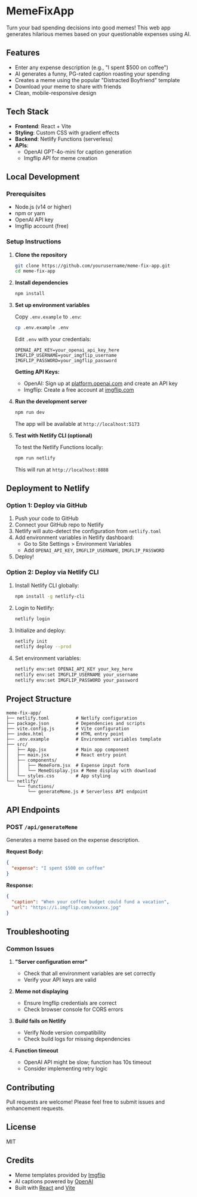 # MemeFixApp

Turn your bad spending decisions into good memes! This web app generates hilarious memes based on your questionable expenses using AI.

## Features

- Enter any expense description (e.g., "I spent $500 on coffee")
- AI generates a funny, PG-rated caption roasting your spending
- Creates a meme using the popular "Distracted Boyfriend" template
- Download your meme to share with friends
- Clean, mobile-responsive design

## Tech Stack

- **Frontend**: React + Vite
- **Styling**: Custom CSS with gradient effects
- **Backend**: Netlify Functions (serverless)
- **APIs**: 
  - OpenAI GPT-4o-mini for caption generation
  - Imgflip API for meme creation

## Local Development

### Prerequisites

- Node.js (v14 or higher)
- npm or yarn
- OpenAI API key
- Imgflip account (free)

### Setup Instructions

1. **Clone the repository**
   ```bash
   git clone https://github.com/yourusername/meme-fix-app.git
   cd meme-fix-app
   ```

2. **Install dependencies**
   ```bash
   npm install
   ```

3. **Set up environment variables**
   
   Copy `.env.example` to `.env`:
   ```bash
   cp .env.example .env
   ```
   
   Edit `.env` with your credentials:
   ```
   OPENAI_API_KEY=your_openai_api_key_here
   IMGFLIP_USERNAME=your_imgflip_username
   IMGFLIP_PASSWORD=your_imgflip_password
   ```

   **Getting API Keys:**
   - OpenAI: Sign up at [platform.openai.com](https://platform.openai.com) and create an API key
   - Imgflip: Create a free account at [imgflip.com](https://imgflip.com/signup)

4. **Run the development server**
   ```bash
   npm run dev
   ```
   
   The app will be available at `http://localhost:5173`

5. **Test with Netlify CLI (optional)**
   
   To test the Netlify Functions locally:
   ```bash
   npm run netlify
   ```
   
   This will run at `http://localhost:8888`

## Deployment to Netlify

### Option 1: Deploy via GitHub

1. Push your code to GitHub
2. Connect your GitHub repo to Netlify
3. Netlify will auto-detect the configuration from `netlify.toml`
4. Add environment variables in Netlify dashboard:
   - Go to Site Settings > Environment Variables
   - Add `OPENAI_API_KEY`, `IMGFLIP_USERNAME`, `IMGFLIP_PASSWORD`
5. Deploy!

### Option 2: Deploy via Netlify CLI

1. Install Netlify CLI globally:
   ```bash
   npm install -g netlify-cli
   ```

2. Login to Netlify:
   ```bash
   netlify login
   ```

3. Initialize and deploy:
   ```bash
   netlify init
   netlify deploy --prod
   ```

4. Set environment variables:
   ```bash
   netlify env:set OPENAI_API_KEY your_key_here
   netlify env:set IMGFLIP_USERNAME your_username
   netlify env:set IMGFLIP_PASSWORD your_password
   ```

## Project Structure

```
meme-fix-app/
├── netlify.toml          # Netlify configuration
├── package.json          # Dependencies and scripts
├── vite.config.js        # Vite configuration
├── index.html            # HTML entry point
├── .env.example          # Environment variables template
├── src/
│   ├── App.jsx           # Main app component
│   ├── main.jsx          # React entry point
│   ├── components/
│   │   ├── MemeForm.jsx  # Expense input form
│   │   └── MemeDisplay.jsx # Meme display with download
│   └── styles.css        # App styling
└── netlify/
    └── functions/
        └── generateMeme.js # Serverless API endpoint
```

## API Endpoints

### POST `/api/generateMeme`

Generates a meme based on the expense description.

**Request Body:**
```json
{
  "expense": "I spent $500 on coffee"
}
```

**Response:**
```json
{
  "caption": "When your coffee budget could fund a vacation",
  "url": "https://i.imgflip.com/xxxxxx.jpg"
}
```

## Troubleshooting

### Common Issues

1. **"Server configuration error"**
   - Check that all environment variables are set correctly
   - Verify your API keys are valid

2. **Meme not displaying**
   - Ensure Imgflip credentials are correct
   - Check browser console for CORS errors

3. **Build fails on Netlify**
   - Verify Node version compatibility
   - Check build logs for missing dependencies

4. **Function timeout**
   - OpenAI API might be slow; function has 10s timeout
   - Consider implementing retry logic

## Contributing

Pull requests are welcome! Please feel free to submit issues and enhancement requests.

## License

MIT

## Credits

- Meme templates provided by [Imgflip](https://imgflip.com)
- AI captions powered by [OpenAI](https://openai.com)
- Built with [React](https://react.dev) and [Vite](https://vite.dev)